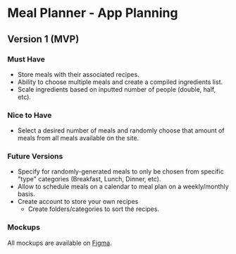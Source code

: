 # Meal Planner - App Planning

## Version 1 (MVP)

### Must Have
 - Store meals with their associated recipes.
 - Ability to choose multiple meals and create a compiled ingredients list.
 - Scale ingredients based on inputted number of people (double, half, etc).

### Nice to Have
 - Select a desired number of meals and randomly choose that amount of meals from all meals available on the site.
  
### Future Versions
 - Specify for randomly-generated meals to only be chosen from specific "type" categories (Breakfast, Lunch, Dinner, etc). 
 - Allow to schedule meals on a calendar to meal plan on a weekly/monthly basis.
 - Create account to store your own recipes
   - Create folders/categories to sort the recipes.

### Mockups

All mockups are available on [Figma](https://www.figma.com/file/zuTiM57Op8CqcAU834jsIr/Meal-Planner?node-id=924%3A5088).